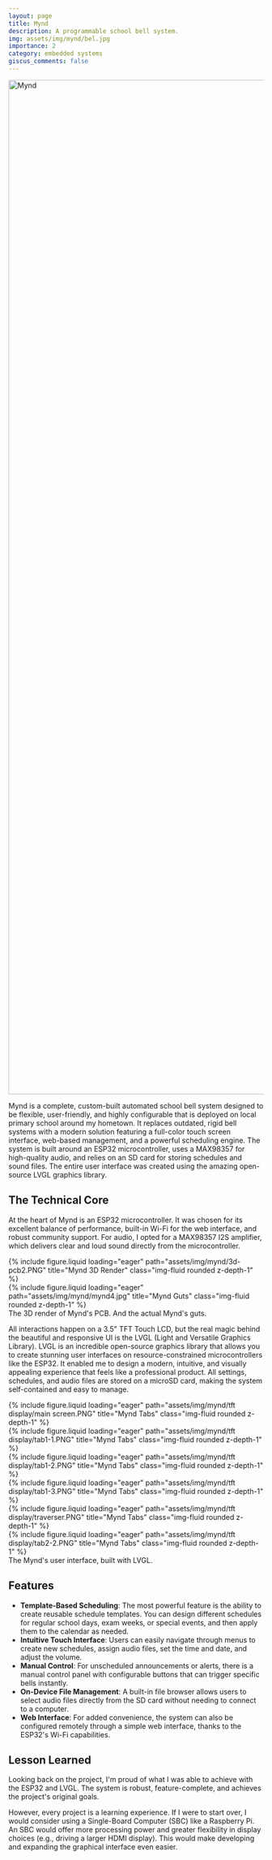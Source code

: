 ```yaml
---
layout: page
title: Mynd
description: A programmable school bell system.
img: assets/img/mynd/bel.jpg
importance: 2
category: embedded systems
giscus_comments: false
---
```


<div class="text-center">
    <img src="{{ '/assets/img/mynd/bel.jpg' | relative_url }}" alt="Mynd" class="img-fluid" style="height: 50vh; object-fit: contain;">
</div>

Mynd is a complete, custom-built automated school bell system designed to be flexible, user-friendly, and highly configurable that is deployed on local primary school around my hometown. It replaces outdated, rigid bell systems with a modern solution featuring a full-color touch screen interface, web-based management, and a powerful scheduling engine. The system is built around an ESP32 microcontroller, uses a MAX98357 for high-quality audio, and relies on an SD card for storing schedules and sound files. The entire user interface was created using the amazing open-source LVGL graphics library.

## The Technical Core

At the heart of Mynd is an ESP32 microcontroller. It was chosen for its excellent balance of performance, built-in Wi-Fi for the web interface, and robust community support. For audio, I opted for a MAX98357 I2S amplifier, which delivers clear and loud sound directly from the microcontroller.

<div class="row mt-4 justify-content-center">
    <div class="col-md-6 text-center">
        {% include figure.liquid loading="eager" path="assets/img/mynd/3d-pcb2.PNG" title="Mynd 3D Render" class="img-fluid rounded z-depth-1" %}
    </div>
    <div class="col-md-6 text-center">
        {% include figure.liquid loading="eager" path="assets/img/mynd/mynd4.jpg" title="Mynd Guts" class="img-fluid rounded z-depth-1" %}
    </div>
</div>
<div class="caption">
    The 3D render of Mynd's PCB. And the actual Mynd's guts.
</div>

All interactions happen on a 3.5" TFT Touch LCD, but the real magic behind the beautiful and responsive UI is the LVGL (Light and Versatile Graphics Library). LVGL is an incredible open-source graphics library that allows you to create stunning user interfaces on resource-constrained microcontrollers like the ESP32. It enabled me to design a modern, intuitive, and visually appealing experience that feels like a professional product. All settings, schedules, and audio files are stored on a microSD card, making the system self-contained and easy to manage.


<div class="row mt-4 justify-content-center">
    <div class="col-md-4 text-center">
        {% include figure.liquid loading="eager" path="assets/img/mynd/tft display/main screen.PNG" title="Mynd Tabs" class="img-fluid rounded z-depth-1" %}
    </div>
    <div class="col-md-4 text-center">
        {% include figure.liquid loading="eager" path="assets/img/mynd/tft display/tab1-1.PNG" title="Mynd Tabs" class="img-fluid rounded z-depth-1" %}
    </div>
    <div class="col-md-4 text-center">
        {% include figure.liquid loading="eager" path="assets/img/mynd/tft display/tab1-2.PNG" title="Mynd Tabs" class="img-fluid rounded z-depth-1" %}
    </div>
</div>
<div class="row mt-4 justify-content-center">
    <div class="col-md-4 text-center">
        {% include figure.liquid loading="eager" path="assets/img/mynd/tft display/tab1-3.PNG" title="Mynd Tabs" class="img-fluid rounded z-depth-1" %}
    </div>
    <div class="col-md-4 text-center">
        {% include figure.liquid loading="eager" path="assets/img/mynd/tft display/traverser.PNG" title="Mynd Tabs" class="img-fluid rounded z-depth-1" %}
    </div>
    <div class="col-md-4 text-center">
        {% include figure.liquid loading="eager" path="assets/img/mynd/tft display/tab2-2.PNG" title="Mynd Tabs" class="img-fluid rounded z-depth-1" %}
    </div>
</div>
<div class="caption">
    The Mynd's user interface, built with LVGL.
</div>

## Features
*   **Template-Based Scheduling**: The most powerful feature is the ability to create reusable schedule templates. You can design different schedules for regular school days, exam weeks, or special events, and then apply them to the calendar as needed.
*   **Intuitive Touch Interface**: Users can easily navigate through menus to create new schedules, assign audio files, set the time and date, and adjust the volume.
*   **Manual Control**: For unscheduled announcements or alerts, there is a manual control panel with configurable buttons that can trigger specific bells instantly.
*   **On-Device File Management**: A built-in file browser allows users to select audio files directly from the SD card without needing to connect to a computer.
*   **Web Interface**: For added convenience, the system can also be configured remotely through a simple web interface, thanks to the ESP32's Wi-Fi capabilities.

## Lesson Learned
Looking back on the project, I'm proud of what I was able to achieve with the ESP32 and LVGL. The system is robust, feature-complete, and achieves the project's original goals.

However, every project is a learning experience. If I were to start over, I would consider using a Single-Board Computer (SBC) like a Raspberry Pi. An SBC would offer more processing power and greater flexibility in display choices (e.g., driving a larger HDMI display). This would make developing and expanding the graphical interface even easier.